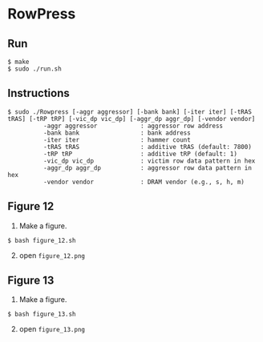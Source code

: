 # RowPress

## Run
```
$ make
$ sudo ./run.sh
```

## Instructions

```
$ sudo ./Rowpress [-aggr aggressor] [-bank bank] [-iter iter] [-tRAS tRAS] [-tRP tRP] [-vic_dp vic_dp] [-aggr_dp aggr_dp] [-vendor vendor]
          -aggr aggressor            : aggressor row address
          -bank bank                 : bank address
          -iter iter                 : hammer count
          -tRAS tRAS                 : additive tRAS (default: 7800)
          -tRP tRP                   : additive tRP (default: 1)
          -vic_dp vic_dp             : victim row data pattern in hex
          -aggr_dp aggr_dp           : aggressor row data pattern in hex
          -vendor vendor             : DRAM vendor (e.g., s, h, m)
```

## Figure 12

1. Make a figure.
```
$ bash figure_12.sh
```
2. open `figure_12.png`

## Figure 13

1. Make a figure.
```
$ bash figure_13.sh
```
2. open `figure_13.png`